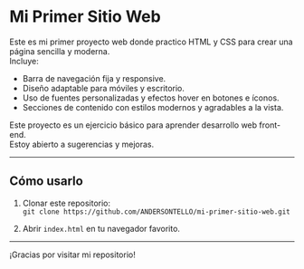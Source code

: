 # Mi Primer Sitio Web

Este es mi primer proyecto web donde practico HTML y CSS para crear una página sencilla y moderna.  
Incluye:

- Barra de navegación fija y responsive.
- Diseño adaptable para móviles y escritorio.
- Uso de fuentes personalizadas y efectos hover en botones e íconos.
- Secciones de contenido con estilos modernos y agradables a la vista.

Este proyecto es un ejercicio básico para aprender desarrollo web front-end.  
Estoy abierto a sugerencias y mejoras.

---

## Cómo usarlo

1. Clonar este repositorio:  
   `git clone https://github.com/ANDERSONTELLO/mi-primer-sitio-web.git`

2. Abrir `index.html` en tu navegador favorito.

---

¡Gracias por visitar mi repositorio!
